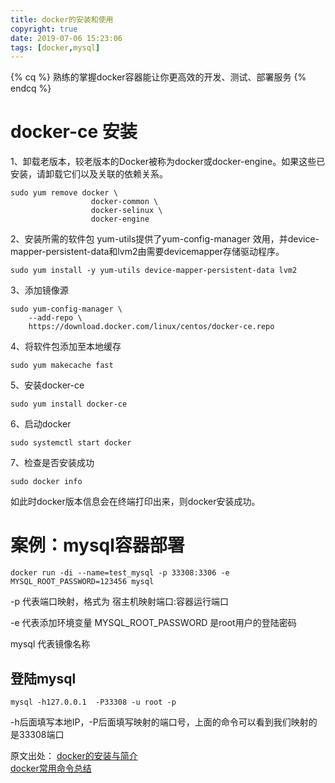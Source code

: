 ```yaml
---
title: docker的安装和使用
copyright: true
date: 2019-07-06 15:23:06
tags: [docker,mysql]
---
```


{% cq %}
熟练的掌握docker容器能让你更高效的开发、测试、部署服务
{% endcq %}
<!--more-->


# docker-ce 安装
1、卸载老版本，较老版本的Docker被称为docker或docker-engine。如果这些已安装，请卸载它们以及关联的依赖关系。

    sudo yum remove docker \
                      docker-common \
                      docker-selinux \
                      docker-engine
2、安装所需的软件包 yum-utils提供了yum-config-manager 效用，并device-mapper-persistent-data和lvm2由需要devicemapper存储驱动程序。

    sudo yum install -y yum-utils device-mapper-persistent-data lvm2
3、添加镜像源

    sudo yum-config-manager \
        --add-repo \
        https://download.docker.com/linux/centos/docker-ce.repo
4、将软件包添加至本地缓存

    sudo yum makecache fast

5、安装docker-ce


    sudo yum install docker-ce

6、启动docker


    sudo systemctl start docker

7、检查是否安装成功


    sudo docker info

如此时docker版本信息会在终端打印出来，则docker安装成功。
# 案例：mysql容器部署

    docker run -di --name=test_mysql -p 33308:3306 -e MYSQL_ROOT_PASSWORD=123456 mysql

-p 代表端口映射，格式为 宿主机映射端口:容器运行端口

-e 代表添加环境变量 MYSQL_ROOT_PASSWORD 是root用户的登陆密码

mysql 代表镜像名称
## 登陆mysql

    mysql -h127.0.0.1  -P33308 -u root -p
-h后面填写本地IP，-P后面填写映射的端口号，上面的命令可以看到我们映射的是33308端口


原文出处：
[docker的安装与简介](https://blog.xielin.top/2019/03/28/Docker/docker%E7%AE%80%E4%BB%8B%E4%B8%8E%E5%AE%89%E8%A3%85/)   
 [docker常用命令总结](https://blog.xielin.top/2019/04/05/Docker/docker%E5%B8%B8%E7%94%A8%E5%91%BD%E4%BB%A4%E6%80%BB%E7%BB%93/)